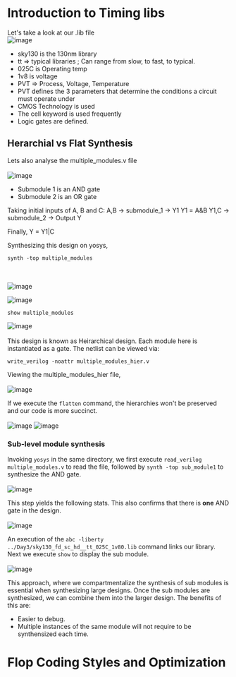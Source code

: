 # Introduction to Timing libs

Let's take a look at our .lib file<br>
![image](https://github.com/Advaith-RN/pes_asic_class/assets/77977360/24075bbc-a75e-452d-a1b1-04c9b0beaf76)

- sky130 is the 130nm library
- tt => typical libraries ; Can range from slow, to fast, to typical.
- 025C is Operating temp
- 1v8 is voltage
- PVT => Process, Voltage, Temperature
- PVT defines the 3 parameters that determine the conditions a circuit must operate under
- CMOS Technology is used
- The cell keyword is used frequently
- Logic gates are defined.

## Herarchial vs Flat Synthesis
Lets also analyse the multiple_modules.v file<br><br>
![image](https://github.com/Advaith-RN/pes_asic_class/assets/77977360/83cd165b-8618-4cc5-add2-58f4ba62240f)

- Submodule 1 is an AND gate
- Submodule 2 is an OR gate

Taking initial inputs of A, B and C:
A,B -> submodule_1 -> Y1
Y1 = A&B
Y1,C -> submodule_2 -> Output Y

Finally, Y = Y1|C

Synthesizing this design on yosys,
```
synth -top multiple_modules
```
<br><br>
![image](https://github.com/Advaith-RN/pes_asic_class/assets/77977360/90cc67b1-83d6-437e-9659-8c47a742f121)

![image](https://github.com/Advaith-RN/pes_asic_class/assets/77977360/01eaee35-0472-48b6-a7b8-463f4943fa2b)


```
show multiple_modules
```
![image](https://github.com/Advaith-RN/pes_asic_class/assets/77977360/a6e56bfc-d167-4fc5-9862-1f3a4921c472)
<br><br>
This design is known as Heirarchical design. Each module here is instantiated as a gate. The netlist can be viewed via:
```
write_verilog -noattr multiple_modules_hier.v
```
Viewing the multiple_modules_hier file,<br><br>
![image](https://github.com/Advaith-RN/pes_asic_class/assets/77977360/7317dd55-e2ca-4e6d-b288-c16cbeb2d57b)

If we execute the ```flatten``` command, the hierarchies won't be preserved and our code is more succinct.<br><br>
![image](https://github.com/Advaith-RN/pes_asic_class/assets/77977360/33f959a7-0a51-4c48-b6de-04a5ed18e296)
![image](https://github.com/Advaith-RN/pes_asic_class/assets/77977360/59a793f9-2507-4870-810f-e817b32cc386)

### Sub-level module synthesis
Invoking ```yosys``` in the same directory, we first execute ```read_verilog multiple_modules.v``` to read the file, followed by ```synth -top sub_module1``` to synthesize the AND gate.<br><br>
![image](https://github.com/Advaith-RN/pes_asic_class/assets/77977360/04b3f2c0-f7e9-4b89-a72f-23d00a006afc)

This step yields the following stats. This also confirms that there is **one** AND gate in the design.<br><br>
![image](https://github.com/Advaith-RN/pes_asic_class/assets/77977360/a5aba0ba-ff83-4c0f-87d8-165895a1a527)

An execution of the ```abc -liberty ../Day3/sky130_fd_sc_hd__tt_025C_1v80.lib``` command links our library. Next we execute ```show``` to display the sub module.
<br><br>
![image](https://github.com/Advaith-RN/pes_asic_class/assets/77977360/3ca8d19a-a174-410f-9af4-c8ae955c3978)

This approach, where we compartmentalize the synthesis of sub modules is essential when synthesizing large designs. Once the sub modules are synthesized, we can combine them into the larger design. The benefits of this are:
- Easier to debug.
- Multiple instances of the same module will not require to be synthensized each time.

# Flop Coding Styles and Optimization

